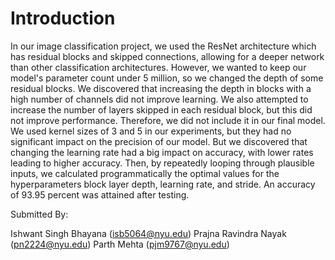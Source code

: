 # Introduction
In our image classification project, we used the ResNet architecture which has residual blocks and skipped connections, allowing for a deeper network than other classification architectures. However, we wanted to keep our model's parameter count under 5 million, so we changed the depth of some residual blocks. We discovered that increasing the depth in blocks with a high number of channels did not improve learning. We also attempted to increase the number of layers skipped in each residual block, but this did not improve performance. Therefore, we did not include it in our final model.
We used kernel sizes of 3 and 5 in our experiments, but they had no significant impact on the precision of our model. But we discovered that changing the learning rate had a big impact on accuracy, with lower rates leading to higher accuracy. Then, by repeatedly looping through plausible inputs, we calculated programmatically the optimal values for the hyperparameters block layer depth, learning rate, and stride. An accuracy of 93.95 percent was attained after testing.

Submitted By:

Ishwant Singh Bhayana (isb5064@nyu.edu) 
Prajna Ravindra Nayak (pn2224@nyu.edu)
Parth Mehta (pjm9767@nyu.edu) 
